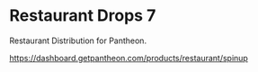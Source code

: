 Restaurant Drops 7
===
Restaurant Distribution for Pantheon.

https://dashboard.getpantheon.com/products/restaurant/spinup
